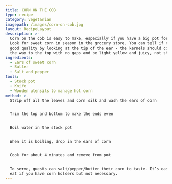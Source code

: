 ```yaml
---
title: CORN ON THE COB
type: recipe
category: vegetarian
imagepath: /images/corn-on-cob.jpg
layout: RecipeLayout
description: >-
  Corn on the cob is easy to make, especially if you have a big pot for cooking.
  Look for sweet corn in season in the grocery store. You can tell if corn is
  good quality by looking at the tip of the ear - the kernels should come all
  the way to the top with no gaps and be light yellow and juicy, not shrunken.
ingredients:
  - Ears of sweet corn
  - Butter
  - Salt and pepper
tools:
  - Stock pot
  - Knife
  - Wooden utensils to manage hot corn
method: >-
  Strip off all the leaves and corn silk and wash the ears of corn


  Trim the top and bottom to make the ends even


  Boil water in the stock pot


  When it is boiling, drop in the ears of corn


  Cook for about 4 minutes and remove from pot


  To serve, guests can salt/pepper/butter their corn to taste. It’s easiest to
  eat if you have corn holders but not necessary.
---
```


